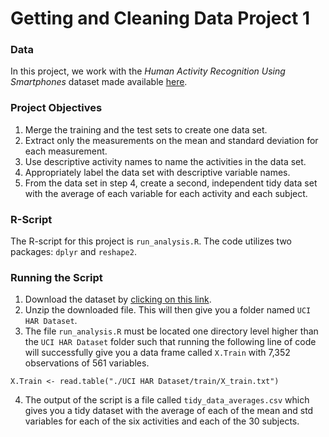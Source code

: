 Getting and Cleaning Data Project 1
==================================


### Data 
In this project, we work with the *Human Activity Recognition Using Smartphones* dataset made available [here](
https://d396qusza40orc.cloudfront.net/getdata%2Fprojectfiles%2FUCI%20HAR%20Dataset.zip). 

### Project Objectives

1.   Merge the training and the test sets to create one data set.
2.   Extract only the measurements on the mean and standard deviation for each measurement. 
3.   Use descriptive activity names to name the activities in the data set.
4.   Appropriately label the data set with descriptive variable names. 
5.   From the data set in step 4, create a second, independent tidy data set with the average of each variable for each activity and each subject.


### R-Script

The R-script for this project is `run_analysis.R`. The code utilizes two packages: `dplyr` and `reshape2`. 

### Running the Script

1. Download the dataset by [clicking on this link](https://d396qusza40orc.cloudfront.net/getdata%2Fprojectfiles%2FUCI%20HAR%20Dataset.zip).  
2. Unzip the downloaded file. This will then give you a folder named `UCI HAR Dataset`.
3. The file `run_analysis.R` must be located one directory level higher than the `UCI HAR Dataset` folder such that running the following line of code will successfully give you a data frame called `X.Train` with 7,352 observations of 561 variables.
```
X.Train <- read.table("./UCI HAR Dataset/train/X_train.txt")
```
4. The output of the script is a file called `tidy_data_averages.csv` which gives you a tidy dataset with the average of each of the mean and std variables for each of the six activities and each of the 30 subjects.
